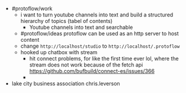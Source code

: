 - #protoflow/work
	- i want to turn youtube channels into text and build a structured hierarchy of topics (tabel of contents)
		- Youtube channels into text and searchable
	- #protoflow/ideas protoflow can be used as an http server to host content
	- change `http://localhost/studio` to `http://localhost/.protoflow`
	- hooked up chatbox with stream
		- hit connect problems, for like the first time ever lol, where the stream does not work because of the fetch api https://github.com/bufbuild/connect-es/issues/366
		-
- lake city business association chris.leverson